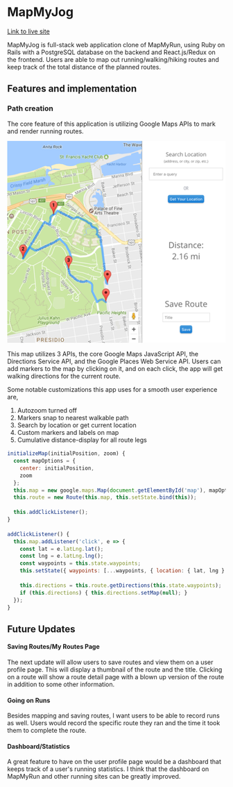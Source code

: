 # MapMyJog

<!-- * Description of App and features
* Screenshot of sample route
* Screenshot of API tests in Postman -->


[Link to live site](https://www.mapmyjog.com)


MapMyJog is full-stack web application clone of MapMyRun, using Ruby on Rails with a PostgreSQL database on the backend and React.js/Redux on the frontend. Users are able to map out running/walking/hiking routes and keep track of the total distance of the planned routes.

## Features and implementation

### Path creation

The core feature of this application is utilizing Google Maps APIs to mark and render running routes.

![Route Creation](app/assets/images/map_creation.png)


This map utilizes 3 APIs, the core Google Maps JavaScript API, the Directions Service API, and the Google Places Web Service API. Users can add markers to the map by clicking on it, and on each click, the app will get walking directions for the current route.

Some notable customizations this app uses for a smooth user experience are,
1) Autozoom turned off
2) Markers snap to nearest walkable path
3) Search by location or get current location
4) Custom markers and labels on map
5) Cumulative distance-display for all route legs

```javascript
initializeMap(initialPosition, zoom) {
  const mapOptions = {
    center: initialPosition,
    zoom
  };
  this.map = new google.maps.Map(document.getElementById('map'), mapOptions);
  this.route = new Route(this.map, this.setState.bind(this));

  this.addClickListener();
}

addClickListener() {
  this.map.addListener('click', e => {
    const lat = e.latLng.lat();
    const lng = e.latLng.lng();
    const waypoints = this.state.waypoints;
    this.setState({ waypoints: [...waypoints, { location: { lat, lng } }]});

    this.directions = this.route.getDirections(this.state.waypoints);
    if (this.directions) { this.directions.setMap(null); }
  });
}
```

## Future Updates

#### Saving Routes/My Routes Page

The next update will allow users to save routes and view them on a user profile page. This will display a thumbnail of the route and the title. Clicking on a route will show a route detail page with a blown up version of the route in addition to some other information.

#### Going on Runs

Besides mapping and saving routes, I want users to be able to record runs as well.  Users would record the specific route they ran and the time it took them to complete the route.

#### Dashboard/Statistics

A great feature to have on the user profile page would be a dashboard that keeps track of a user's running statistics.  I think that the dashboard on MapMyRun and other running sites can be greatly improved.
